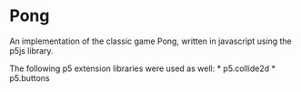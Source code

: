 # Pong
An implementation of the classic game Pong, written in javascript using the p5js library.


The following p5 extension libraries were used as well:
    * p5.collide2d
    * p5.buttons

